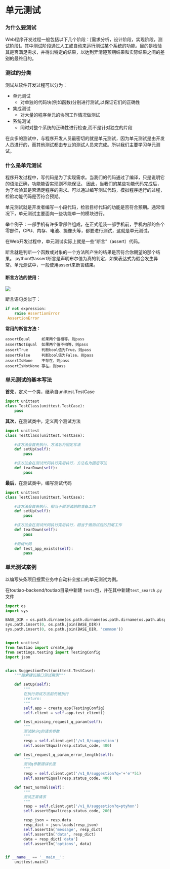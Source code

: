 # 单元测试

### 为什么要测试

Web程序开发过程一般包括以下几个阶段：\[需求分析，设计阶段，实现阶段，测试阶段\]。其中测试阶段通过人工或自动来运行测试某个系统的功能。目的是检验其是否满足需求，并得出特定的结果，以达到弄清楚预期结果和实际结果之间的差别的最终目的。

### 测试的分类

测试从软件开发过程可以分为：

- 单元测试
    - 对单独的代码块(例如函数)分别进行测试,以保证它们的正确性
- 集成测试
    - 对大量的程序单元的协同工作情况做测试
- 系统测试
    - 同时对整个系统的正确性进行检查,而不是针对独立的片段

在众多的测试中，与程序开发人员最密切的就是单元测试，因为单元测试是由开发人员进行的，而其他测试都由专业的测试人员来完成。所以我们主要学习单元测试。

### 什么是单元测试

程序开发过程中，写代码是为了实现需求。当我们的代码通过了编译，只是说明它的语法正确，功能能否实现则不能保证。 因此，当我们的某些功能代码完成后，为了检验其是否满足程序的需求。可以通过编写测试代码，模拟程序运行的过程，检验功能代码是否符合预期。

单元测试就是开发者编写一小段代码，检验目标代码的功能是否符合预期。通常情况下，单元测试主要面向一些功能单一的模块进行。

举个例子：一部手机有许多零部件组成，在正式组装一部手机前，手机内部的各个零部件，CPU、内存、电池、摄像头等，都要进行测试，这就是单元测试。

在Web开发过程中，单元测试实际上就是一些“断言”（assert）代码。

断言就是判断一个函数或对象的一个方法所产生的结果是否符合你期望的那个结果。 python中assert断言是声明布尔值为真的判定，如果表达式为假会发生异常。单元测试中，一般使用assert来断言结果。

#### 断言方法的使用：

![](/images/断言.png)

断言语句类似于：

```python
if not expression:    
    raise AssertionError
 AssertionError
```

**常用的断言方法：**

```
assertEqual     如果两个值相等，则pass
assertNotEqual  如果两个值不相等，则pass
assertTrue      判断bool值为True，则pass
assertFalse     判断bool值为False，则pass
assertIsNone    不存在，则pass
assertIsNotNone 存在，则pass

```

### 单元测试的基本写法

**首先**，定义一个类，继承自unittest.TestCase

```python
import unittest
class TestClass(unittest.TestCase):
    pass
```

**其次**，在测试类中，定义两个测试方法

```python
import unittest
class TestClass(unittest.TestCase):

    #该方法会首先执行，方法名为固定写法
    def setUp(self):
        pass

    #该方法会在测试代码执行完后执行，方法名为固定写法
    def tearDown(self):
        pass
```

**最后**，在测试类中，编写测试代码

```python
import unittest
class TestClass(unittest.TestCase):

    #该方法会首先执行，相当于做测试前的准备工作
    def setUp(self):
        pass

    #该方法会在测试代码执行完后执行，相当于做测试后的扫尾工作
    def tearDown(self):
        pass
    
    #测试代码
    def test_app_exists(self):
        pass
```

### 单元测试案例

以编写头条项目搜索业务中自动补全接口的单元测试为例。

在toutiao-backend/toutiao目录中新建 `tests`包，并在其中新建`test_search.py`文件

```python
import os
import sys

BASE_DIR = os.path.dirname(os.path.dirname(os.path.dirname(os.path.abspath(__file__))))
sys.path.insert(0, os.path.join(BASE_DIR))
sys.path.insert(0, os.path.join(BASE_DIR, 'common'))


import unittest
from toutiao import create_app
from settings.testing import TestingConfig
import json


class SuggestionTest(unittest.TestCase):
    """搜索建议接口测试案例"""

    def setUp(self):
        """
        在执行测试方法前先被执行
        :return:
        """
        self.app = create_app(TestingConfig)
        self.client = self.app.test_client()

    def test_missing_request_q_param(self):
        """
        测试缺少q的请求参数
        """
        resp = self.client.get('/v1_0/suggestion')
        self.assertEqual(resp.status_code, 400)

    def test_request_q_param_error_length(self):
        """
        测试q参数错误长度
        """
        resp = self.client.get('/v1_0/suggestion?q='+'e'*51)
        self.assertEqual(resp.status_code, 400)

    def test_normal(self):
        """
        测试正常请求
        """
        resp = self.client.get('/v1_0/suggestion?q=ptyhon')
        self.assertEqual(resp.status_code, 200)

        resp_json = resp.data
        resp_dict = json.loads(resp_json)
        self.assertIn('message', resp_dict)
        self.assertIn('data', resp_dict)
        data = resp_dict['data']
        self.assertIn('options', data)


if __name__ == '__main__':
    unittest.main()
```

